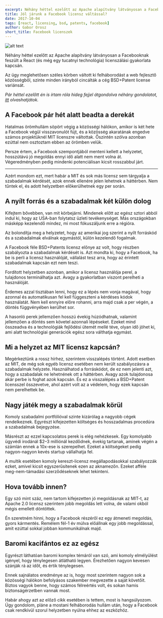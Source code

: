 ```yaml
---
excerpt: Néhány héttel ezelőtt az Apache alapítvány látványosan a Facebooknak feszült a React (és még egy tucatnyi technológia) licenszálási gyakorlata kapcsán.
title: Jól járunk a Facebook licensz váltással?
date: 2017-10-04
tags: [react, licensing, bsd, patents, facebook]
author: Gabor Orosz
short_title: Facebook licenszek
---
```


![alt text](https://appcraft.hu/assets/img/fb-license-02.png)

Néhány héttel ezelőtt az Apache alapítvány látványosan a Facebooknak feszült a React (és még egy tucatnyi technológia) licenszálási gyakorlata kapcsán.

Az ügy meglehetősen széles körben váltott ki felháborodást a web fejlesztő közösségből, szinte minden irányból cincálták a cég BSD+Patent license variánsát.

*Pár héttel ezelőtt én is írtam róla hideg fejjel átgondolva néhány gondolatot, [itt](https://appcraft.hu/posts/blog/2017-08-30-fb-licensing) olvashatjátok.*

## A Facebook pár hét alatt beadta a derekát
Hatalmas örömhullám söpört végig a közösségi hálókon, amikor is két hete a Facebook végül visszavonulót fújt, és a közösség akaratának engedve számos projektüknél MIT licenszre váltottak. Őszintén szólva azonban ezúttal nem osztoztam ebben az örömben velük.

Persze értem, a Facebook szempontjából menteni kellett a helyzetet, hosszútávú jó megoldás ennyi idő alatt nem ment volna át. Végeredményben pedig mindenki potenciálisan kicsit rosszabbul járt.

---

Azért mondom ezt, mert habár a MIT és sok más licensz sem tárgyalja a szabadalmak kérdését, azok ennek ellenére jelen lehetnek a háttérben. Nem tűntek el, és adott helyzetben előkerülhetnek egy per során.

## A nyílt forrás és a szabadalmak két külön dolog

Kifejtem bővebben, van mit körbejárni. Mindenek előtt az egész sztori abból indul ki, hogy az USA-ban folytatsz üzleti tevékenységet. Más országokban másképp kezelendő mindez, mi most fókuszáljunk erre a régióra.

Az bolondítja meg a helyzetet, hogy az amerikai jog szerint a nyílt forráskód és a szabadalmak elválnak egymástól, külön kezelendő fogalmak.

A Facebook féle BSD+Patents licensz előnye az volt, hogy részben szabályozta a szabadalmak kérdését is. Azt mondta ki, hogy a Facebook, ha be is perli a licensz használóját, vállalást tesz arra, hogy az érintett szabadalmak kapcsán ezt nem teszi.

Fordított helyzetben azonban, amikor a licensz használója perel, a tulajdonos terminálhatja azt. Avagy a gyakorlatban viszont perelheti a használóját.

Érdemes azzal tisztában lenni, hogy ez a lépés nem vonja magával, hogy azonnal és automatikusan fel kell függeszteni a kérdéses kódok használatát. Nem kell ennyire előre rohanni, arra majd csak a per végén, a döntés függvényében kerülhet sor.

A hasonló perek jellemzően hosszú évekig húzódhatnak, valamint jellemzően a döntés sem követel azonnali lépéseket. Ezeket mind összeadva és a technológiák fejlődési ütemét mellé téve, olyan idő jöhet ki, ami alatt technológiai generációk egész sora válthatja egymást.

## Mi a helyzet az MIT licensz kapcsán?

Megérkeztünk a rossz hírhez, szerintem visszalépés történt. Adott esetben az MIT, de még sok egyéb licensz esetében nem került szabályozásra a szabadalmak helyzete. Használhatod a forráskódot, de ez nem jelenti azt, hogy a szabadalak ne lehetnének ott a háttérben.
Avagy azok tulajdonosa akár perbe is foghat azok kapcsán. És ez a visszalépés a BSD+Patent licensszel összevetve, ahol azért volt az a védelem, hogy ezek kapcsán nem perelhettek be.

## Nagy játék megy a szabadalmak körül

Komoly szabadalmi portfólióval szinte kizárólag a nagyobb cégek rendelkeznek. Egyrészt kifejezetten költséges és hosszadalmas procedúra a szabadalmak bejegyzése.

Másrészt az ezzel kapcsolatos perek is elég nehézkesek. Egy komolyabb ügyvédi irodánál $2–3 milliónál kezdődnek, évekig tartanak, aminek végén a számlán ennek a 10x-ese is szerepelhet. Ezeket a költségeket pedig nagyon-nagyon kevés startup vállalhatja fel.

A multik esetében komoly kereszt-licensz megállapodásokkal szabályozzák ezket, amivel kicsit egyszerűsítenek ezen az aknamezőn. Ezeket afféle meg-nem-támadási szerződéseknek lehet tekinteni.

## Hova tovább innen?

Egy szó mint száz, nem tartom kifejezetten jó megoldásnak az MIT-t, az Apache 2.0 licensz szerintem jobb megoldás lett volna, de valami okból mégis emellett döntöttek.

Én szeretném hinni, hogy a Facebook részéről ez egy átmeneti megoldás, gyors kármentés. Remélem fél-1 év múlva előállnak egy jobb megoldással, amit ezúttal sokkal jobban kommunikálnak majd.

## Baromi kacifántos ez az egész

Egyrészt láthatóan baromi komplex témáról van szó, ami komoly elmélyülést igényel, hogy ténylegesen átlátható legyen. Érezhetően nagyon kevesen szánják rá az időt, és értik ténylegesen.

Ennek sajnálatos eredménye az is, hogy most szerintem nagyon sok a közösségi hálókon befolyásos szakember megvezette a saját követőit. Biztos vagyok benne, hogy számos félreértés volt, és sokan hamis biztonságérzetben vannak most.

Habár ahogy azt az előző cikk esetében is tettem, most is hangsúlyozom. Úgy gondolom, pláne a mostani felháborodás hullám után, hogy a Facebook csak rendkívül szorul helyzetben nyúlna ehhez az eszközhöz.
